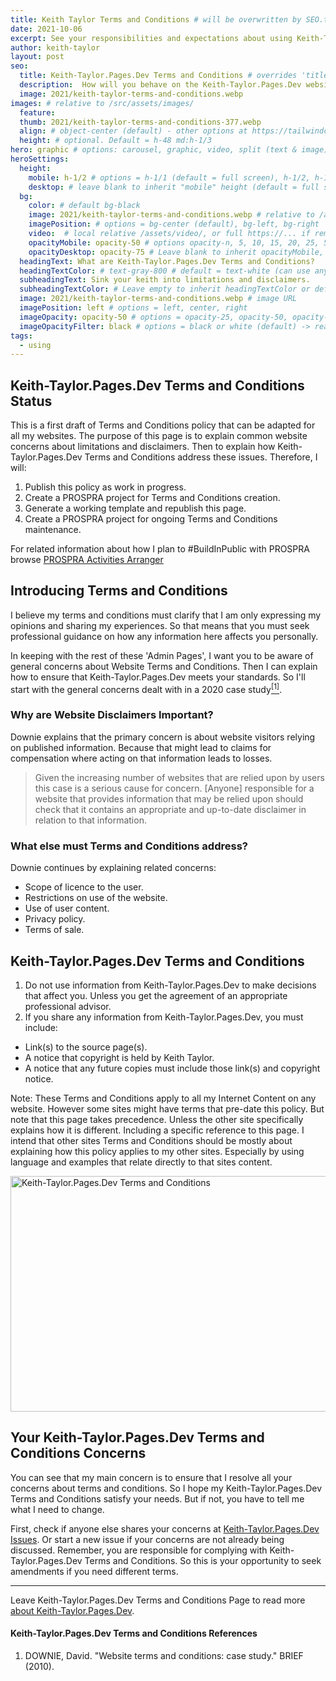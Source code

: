 ```yaml
---
title: Keith Taylor Terms and Conditions # will be overwritten by SEO.title below
date: 2021-10-06
excerpt: See your responsibilities and expectations about using Keith-Taylor.Pages.Dev.
author: keith-taylor
layout: post
seo:
  title: Keith-Taylor.Pages.Dev Terms and Conditions # overrides 'title' above on both Page and META
  description:  How will you behave on the Keith-Taylor.Pages.Dev website? For your responsibilities and expectations about using Keith Taylor's Internet Content see these Terms and Conditions.
  image: 2021/keith-taylor-terms-and-conditions.webp
images: # relative to /src/assets/images/
  feature:
  thumb: 2021/keith-taylor-terms-and-conditions-377.webp
  align: # object-center (default) - other options at https://tailwindcss.com/docs/object-position
  height: # optional. Default = h-48 md:h-1/3
hero: graphic # options: carousel, graphic, video, split (text & image)
heroSettings:
  height:
    mobile: h-1/2 # options = h-1/1 (default = full screen), h-1/2, h-1/3, h-3/4, h-9/10, h-48 (12rem, 192px), h-56 (14rem, 224px), h-64 (16rem, 256px)
    desktop: # leave blank to inherit "mobile" height (default = full screen)
  bg:
    color: # default bg-black
    image: 2021/keith-taylor-terms-and-conditions.webp # relative to /assets/images/
    imagePosition: # options = bg-center (default), bg-left, bg-right
    video:  # local relative /assets/video/, or full https://... if remote?
    opacityMobile: opacity-50 # options opacity-n, 5, 10, 15, 20, 25, 50, 75, 100 (default)
    opacityDesktop: opacity-75 # Leave blank to inherit opacityMobile, use same options as opacityMobile
  headingText: What are Keith-Taylor.Pages.Dev Terms and Conditions?
  headingTextColor: # text-gray-800 # default = text-white (can use any TailwindCSS text-[color]-[xxx])
  subheadingText: Sink your keith into limitations and disclaimers.
  subheadingTextColor: # Leave empty to inherit headingTextColor or default (text-white) or use any text-[color]-[xxx]
  image: 2021/keith-taylor-terms-and-conditions.webp # image URL
  imagePosition: left # options = left, center, right
  imageOpacity: opacity-50 # options = opacity-25, opacity-50, opacity-75, opacity-100 (default)
  imageOpacityFilter: black # options = black or white (default) -> really depends on your background image
tags:
  - using
---
```

<h2 id="status">Keith-Taylor.Pages.Dev Terms and Conditions Status</h2>

This is a first draft of Terms and Conditions policy that can be adapted for all my websites. The purpose of this page is to explain common website concerns about limitations and disclaimers. Then to explain how Keith-Taylor.Pages.Dev Terms and Conditions address these issues. Therefore, I will: 
1. Publish this policy as work in progress.
2. Create a PROSPRA project for Terms and Conditions creation.
3. Generate a working template and republish this page.
4. Create a PROSPRA project for ongoing Terms and Conditions maintenance.

For related information about how I plan to #BuildInPublic with PROSPRA browse <a href="https://prospra.com/">PROSPRA Activities Arranger</a>

<h2 id="intro">Introducing Terms and Conditions</h2>

I believe my terms and conditions must clarify that I am only expressing my opinions and sharing my experiences. So that means that you must seek professional guidance on how any information here affects you personally.

In keeping with the rest of these 'Admin Pages', I want you to be aware of general concerns about Website Terms and Conditions. Then I can explain how to ensure that Keith-Taylor.Pages.Dev meets your standards. So I'll start with the general concerns dealt with in a 2020 case study<a href="#ref1"><sup>[1]</sup></a>.

<h3 id="disclaim">Why are Website Disclaimers Important?</h3>

Downie explains that the primary concern is about website visitors relying on published information. Because that might lead to claims for compensation where acting on that information leads to losses.
<blockquote cite="https://doi.org/10.17705/1jais.00281">Given the increasing number of websites that are relied upon by users this case is a serious cause for concern. [Anyone] responsible for a website that provides information that may be relied upon should check that it contains an appropriate and up-to-date disclaimer in relation to that information.</blockquote>

<h3 id="other">What else must Terms and Conditions address?</h3>

Downie continues by explaining related concerns:
- Scope of licence to the user.
- Restrictions on use of the website.
- Use of user content.
- Privacy policy.
- Terms of sale.

<h2 id="terms">Keith-Taylor.Pages.Dev Terms and Conditions</h2>

1. Do not use information from Keith-Taylor.Pages.Dev to make decisions that affect you. Unless you get the agreement of an appropriate professional advisor.
2. If you share any information from Keith-Taylor.Pages.Dev, you must include:
  - Link(s) to the source page(s).
  - A notice that copyright is held by Keith Taylor.
  - A notice that any future copies must include those link(s) and copyright notice.

Note: These Terms and Conditions apply to all my Internet Content on any website. However some sites might have terms that pre-date this policy. But note that this page takes precedence. Unless the other site specifically explains how it is different. Including a specific reference to this page. I intend that other sites Terms and Conditions should be mostly about explaining how this policy applies to my other sites. Especially by using language and examples that relate directly to that sites content.

<img src="/assets/images/2021/keith-taylor-terms-and-conditions.webp" alt="Keith-Taylor.Pages.Dev Terms and Conditions" width="610" height="377">

<h2 id="next">Your Keith-Taylor.Pages.Dev Terms and Conditions Concerns</h2>

You can see that my main concern is to ensure that I resolve all your concerns about terms and conditions. So I hope my Keith-Taylor.Pages.Dev Terms and Conditions satisfy your needs. But if not, you have to tell me what I need to change.

First, check if anyone else shares your concerns at <a href="https://github.com/kct2020/keith-taylor-11ta/issues">Keith-Taylor.Pages.Dev Issues</a>. Or start a new issue if your concerns are not already being discussed. Remember, you are responsible for complying with Keith-Taylor.Pages.Dev Terms and Conditions. So this is your opportunity to seek amendments if you need different terms.

<hr />

Leave Keith-Taylor.Pages.Dev Terms and Conditions Page to read more <a href="/about-keith-taylor">about Keith-Taylor.Pages.Dev</a>.

<h4 id="refs">Keith-Taylor.Pages.Dev Terms and Conditions References</h4>
<ol>
	<li id="ref1">DOWNIE, David. "Website terms and conditions: case study." BRIEF (2010).</li>
</ol>
